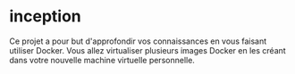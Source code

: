 # inception

Ce projet a pour but d'approfondir vos connaissances en vous faisant utiliser Docker. 
Vous allez virtualiser plusieurs images Docker en les créant dans votre nouvelle machine virtuelle personnelle.

